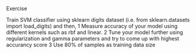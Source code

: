 Exercise


Train SVM classifier using sklearn digits dataset (i.e. from sklearn.datasets import load_digits) and then,
	1	Measure accuracy of your model using different kernels such as rbf and linear.
	2	Tune your model further using regularization and gamma parameters and try to come up with highest accurancy score
	3	Use 80% of samples as training data size
